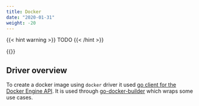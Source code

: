 ```yaml
---
title: Docker
date: "2020-01-31"
weight: -20
---
```


{{< hint warning >}}
TODO
{{< /hint >}}

{{<toc>}}

## Driver overview
To create a docker image using `docker` driver it used [go client for the Docker Engine API](https://pkg.go.dev/github.com/docker/docker/client?utm_source=godoc#section-documentation). It is used through [go-docker-builder](https://github.com/apenella/go-docker-builder) which wraps some use cases.